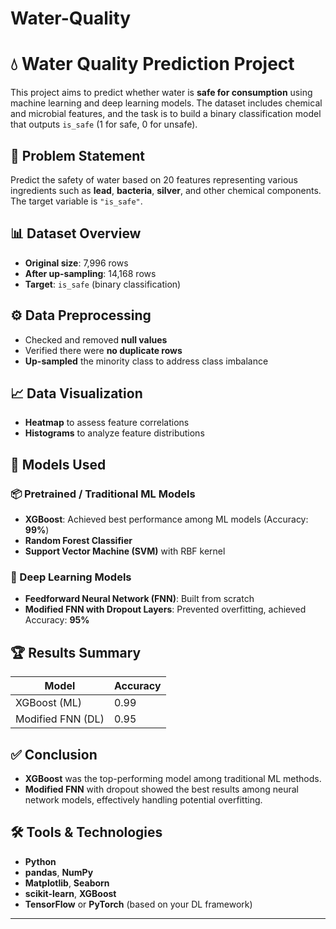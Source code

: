 # Water-Quality
# 💧 Water Quality Prediction Project

This project aims to predict whether water is **safe for consumption** using machine learning and deep learning models. The dataset includes chemical and microbial features, and the task is to build a binary classification model that outputs `is_safe` (1 for safe, 0 for unsafe).

## 📌 Problem Statement

Predict the safety of water based on 20 features representing various ingredients such as **lead**, **bacteria**, **silver**, and other chemical components. The target variable is `"is_safe"`.

## 📊 Dataset Overview

- **Original size**: 7,996 rows  
- **After up-sampling**: 14,168 rows  
- **Target**: `is_safe` (binary classification)

## ⚙️ Data Preprocessing

- Checked and removed **null values**
- Verified there were **no duplicate rows**
- **Up-sampled** the minority class to address class imbalance

## 📈 Data Visualization

- **Heatmap** to assess feature correlations  
- **Histograms** to analyze feature distributions

## 🤖 Models Used

### 📦 Pretrained / Traditional ML Models

- **XGBoost**: Achieved best performance among ML models (Accuracy: **99%**)
- **Random Forest Classifier**
- **Support Vector Machine (SVM)** with RBF kernel

### 🔬 Deep Learning Models

- **Feedforward Neural Network (FNN)**: Built from scratch  
- **Modified FNN with Dropout Layers**: Prevented overfitting, achieved Accuracy: **95%**

## 🏆 Results Summary

| Model                  | Accuracy |
|------------------------|----------|
| XGBoost (ML)           | 0.99     |
| Modified FNN (DL)      | 0.95     |

## ✅ Conclusion

- **XGBoost** was the top-performing model among traditional ML methods.
- **Modified FNN** with dropout showed the best results among neural network models, effectively handling potential overfitting.

## 🛠️ Tools & Technologies

- **Python**
- **pandas**, **NumPy**
- **Matplotlib**, **Seaborn**
- **scikit-learn**, **XGBoost**
- **TensorFlow** or **PyTorch** (based on your DL framework)

---

